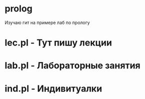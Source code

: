 # prolog
Изучаю гит на примере лаб по прологу 
 # lec.pl - Тут пишу лекции 
 # lab.pl - Лабораторные занятия
 # ind.pl - Индивитуалки